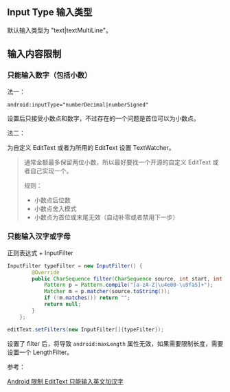 ## Input Type 输入类型

默认输入类型为 "text|textMultiLine"。



## 输入内容限制

### 只能输入数字（包括小数）

法一：

`android:inputType="numberDecimal|numberSigned"`

设置后只接受小数点和数字，不过存在的一个问题是首位可以为小数点。

法二：

为自定义 EditText 或者为所用的 EditText 设置 TextWatcher。

> 通常金额最多保留两位小数，所以最好要找一个开源的自定义 EditText 或者自己实现一个。
>
> 规则：
>
> + 小数点后位数
> + 小数点舍入模式
> + 小数点为首位或末尾无效（自动补零或者禁用下一步）



### 只能输入汉字或字母

正则表达式 + InputFilter

```java
InputFilter typeFilter = new InputFilter() {
        @Override
        public CharSequence filter(CharSequence source, int start, int end, Spanned dest, int dstart, int dend) {
            Pattern p = Pattern.compile("[a-zA-Z|\u4e00-\u9fa5]+");
            Matcher m = p.matcher(source.toString());
            if (!m.matches()) return "";
            return null;
        }
    };

editText.setFilters(new InputFilter[]{typeFilter});
```

设置了 filter 后，将导致 `android:maxLength` 属性无效，如果需要限制长度，需要设置一个 LengthFilter。





参考：

[Android 限制 EditText 只能输入英文加汉字](http://www.jianshu.com/p/690c46d58aeb)